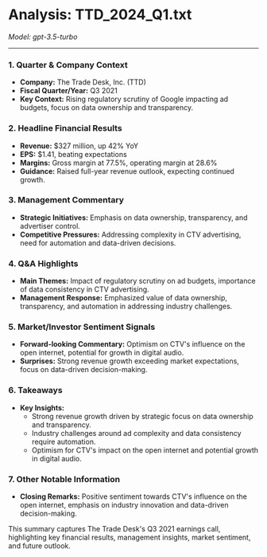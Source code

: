 # Analysis: TTD_2024_Q1.txt

*Model: gpt-3.5-turbo*

---

### 1. Quarter & Company Context
- **Company:** The Trade Desk, Inc. (TTD)
- **Fiscal Quarter/Year:** Q3 2021
- **Key Context:** Rising regulatory scrutiny of Google impacting ad budgets, focus on data ownership and transparency.

### 2. Headline Financial Results
- **Revenue:** $327 million, up 42% YoY
- **EPS:** $1.41, beating expectations
- **Margins:** Gross margin at 77.5%, operating margin at 28.6%
- **Guidance:** Raised full-year revenue outlook, expecting continued growth.

### 3. Management Commentary
- **Strategic Initiatives:** Emphasis on data ownership, transparency, and advertiser control.
- **Competitive Pressures:** Addressing complexity in CTV advertising, need for automation and data-driven decisions.

### 4. Q&A Highlights
- **Main Themes:** Impact of regulatory scrutiny on ad budgets, importance of data consistency in CTV advertising.
- **Management Response:** Emphasized value of data ownership, transparency, and automation in addressing industry challenges.

### 5. Market/Investor Sentiment Signals
- **Forward-looking Commentary:** Optimism on CTV's influence on the open internet, potential for growth in digital audio.
- **Surprises:** Strong revenue growth exceeding market expectations, focus on data-driven decision-making.

### 6. Takeaways
- **Key Insights:**
  - Strong revenue growth driven by strategic focus on data ownership and transparency.
  - Industry challenges around ad complexity and data consistency require automation.
  - Optimism for CTV's impact on the open internet and potential growth in digital audio.

### 7. Other Notable Information
- **Closing Remarks:** Positive sentiment towards CTV's influence on the open internet, emphasis on industry innovation and data-driven decision-making.

This summary captures The Trade Desk's Q3 2021 earnings call, highlighting key financial results, management insights, market sentiment, and future outlook.